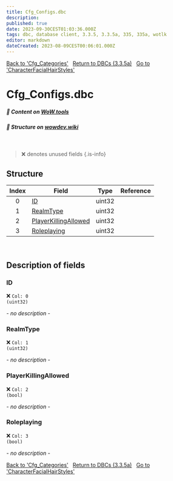 ```yaml
---
title: Cfg_Configs.dbc
description:
published: true
date: 2023-09-30CEST01:03:36.000Z
tags: dbc, database client, 3.3.5, 3.3.5a, 335, 335a, wotlk
editor: markdown
dateCreated: 2023-08-09CEST00:06:01.000Z
---
```

<a href="https://trinitycore.info/files/DBC/335/cfg_categories" class="mt-5 v-btn v-btn--depressed v-btn--flat v-btn--outlined theme--light v-size--default darkblue--text text--lighten-3"><span class="v-btn__content"><i aria-hidden="true" class="v-icon notranslate v-icon--left mdi mdi-arrow-left theme--light"></i><span>Back to 'Cfg_Categories'</span></span></a>&nbsp;&nbsp;&nbsp;<a href="https://trinitycore.info/files/DBC/335/home" class="mt-5 v-btn v-btn--depressed v-btn--flat v-btn--outlined theme--light v-size--default darkblue--text text--lighten-3"><span class="v-btn__content"><i aria-hidden="true" class="v-icon notranslate v-icon--left mdi mdi-home-outline theme--light"></i><span>Return to DBCs (3.3.5a)</span></span></a>&nbsp;&nbsp;&nbsp;<a href="https://trinitycore.info/files/DBC/335/characterfacialhairstyles" class="mt-5 v-btn v-btn--depressed v-btn--flat v-btn--outlined theme--light v-size--default darkblue--text text--lighten-3"><span class="v-btn__content"><span>Go to 'CharacterFacialHairStyles'</span><i aria-hidden="true" class="v-icon notranslate v-icon--right mdi mdi-arrow-right theme--light"></i></span></a>

# Cfg_Configs.dbc
##### :open_book: Content on [WoW.tools](https://wow.tools/dbc/?dbc=cfg_configs&build=3.3.5.12340)
##### :pencil: Structure on [wowdev.wiki](https://wowdev.wiki/DB/Cfg_Configs)
&nbsp;

> :x: denotes unused fields
{.is-info}


## Structure

| Index | Field | Type | Reference |
| :---: | --- | :---: | --- |
| 0 | [ID](#id) | uint32 |  |
| 1 | [RealmType](#realmtype) | uint32 |  |
| 2 | [PlayerKillingAllowed](#playerkillingallowed) | uint32 |  |
| 3 | [Roleplaying](#roleplaying) | uint32 |  |
&nbsp;
## Description of fields

### ID
:x: <code>Col: 0 (uint32)</code>

*- no description -*
&nbsp;

### RealmType
:x: <code>Col: 1 (uint32)</code>

*- no description -*
&nbsp;

### PlayerKillingAllowed
:x: <code>Col: 2 (bool)</code>

*- no description -*
&nbsp;

### Roleplaying
:x: <code>Col: 3 (bool)</code>

*- no description -*
&nbsp;

<a href="https://trinitycore.info/files/DBC/335/cfg_categories" class="mt-5 v-btn v-btn--depressed v-btn--flat v-btn--outlined theme--light v-size--default darkblue--text text--lighten-3"><span class="v-btn__content"><i aria-hidden="true" class="v-icon notranslate v-icon--left mdi mdi-arrow-left theme--light"></i><span>Back to 'Cfg_Categories'</span></span></a>&nbsp;&nbsp;&nbsp;<a href="https://trinitycore.info/files/DBC/335/home" class="mt-5 v-btn v-btn--depressed v-btn--flat v-btn--outlined theme--light v-size--default darkblue--text text--lighten-3"><span class="v-btn__content"><i aria-hidden="true" class="v-icon notranslate v-icon--left mdi mdi-home-outline theme--light"></i><span>Return to DBCs (3.3.5a)</span></span></a>&nbsp;&nbsp;&nbsp;<a href="https://trinitycore.info/files/DBC/335/characterfacialhairstyles" class="mt-5 v-btn v-btn--depressed v-btn--flat v-btn--outlined theme--light v-size--default darkblue--text text--lighten-3"><span class="v-btn__content"><span>Go to 'CharacterFacialHairStyles'</span><i aria-hidden="true" class="v-icon notranslate v-icon--right mdi mdi-arrow-right theme--light"></i></span></a>
